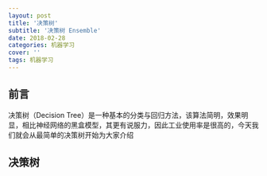 ```yaml
---
layout: post
title: '决策树'
subtitle: '决策树 Ensemble'
date: 2018-02-28
categories: 机器学习
cover: ''
tags: 机器学习
---
```


## 前言

决策树（Decision Tree）是一种基本的分类与回归方法，该算法简明，效果明显，相比神经网络的黑盒模型，其更有说服力，因此工业使用率是很高的，今天我们就会从最简单的决策树开始为大家介绍

## 决策树









